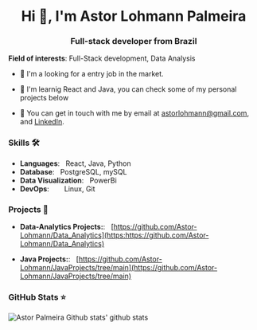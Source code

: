 <h1 align="center">Hi 👋, I'm Astor Lohmann Palmeira</h1>
<h3 align="center">Full-stack developer from Brazil</h3>

**Field of interests**: Full-Stack development, Data Analysis

- 🔭 I'm a looking for a entry job in the market.

- 🌱 I'm learnig React and Java, you can check some of my personal projects below

- 💬 You can get in touch with me by email at [astorlohmann@gmail.com](mailto:astorlohmann@gmail.com), and [LinkedIn](https://www.linkedin.com/in/astor-palmeira-0bb06190).


### Skills 🛠️

- **Languages**: &nbsp;                          React, Java, Python
- **Database**: &nbsp;                           PostgreSQL, mySQL
- **Data Visualization**: &nbsp;                 PowerBi
- **DevOps**:  &nbsp;&nbsp;&nbsp;&nbsp;          Linux, Git

### Projects 🐾

- **Data-Analytics Projects:**: &nbsp;           [https://github.com/Astor-Lohmann/Data_Analytics](https:https://github.com/Astor-Lohmann/Data_Analytics)

- **Java Projects:**: &nbsp;                     [https://github.com/Astor-Lohmann/JavaProjects/tree/main](https://github.com/Astor-Lohmann/JavaProjects/tree/main)


### GitHub Stats ⭐
![Astor Palmeira Github stats' github stats](https://github-readme-stats.vercel.app/api?username=astor-lohmann&show_icons=true)
